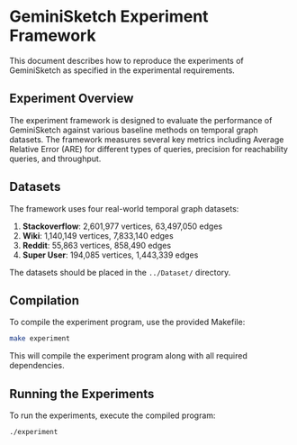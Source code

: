 # GeminiSketch Experiment Framework

This document describes how to reproduce the experiments of GeminiSketch as specified in the experimental requirements.

## Experiment Overview

The experiment framework is designed to evaluate the performance of GeminiSketch against various baseline methods on temporal graph datasets. The framework measures several key metrics including Average Relative Error (ARE) for different types of queries, precision for reachability queries, and throughput.


## Datasets

The framework uses four real-world temporal graph datasets:

1. **Stackoverflow**: 2,601,977 vertices, 63,497,050 edges
2. **Wiki**: 1,140,149 vertices, 7,833,140 edges
3. **Reddit**: 55,863 vertices, 858,490 edges
4. **Super User**: 194,085 vertices, 1,443,339 edges

The datasets should be placed in the `../Dataset/` directory.


## Compilation

To compile the experiment program, use the provided Makefile:

```bash
make experiment
```

This will compile the experiment program along with all required dependencies.

## Running the Experiments

To run the experiments, execute the compiled program:

```bash
./experiment
```

